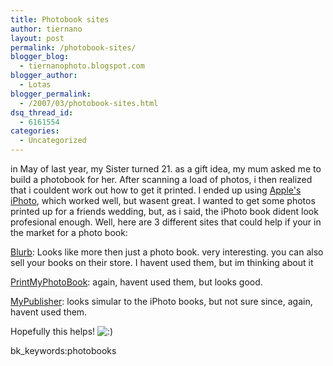 ```yaml
---
title: Photobook sites
author: tiernano
layout: post
permalink: /photobook-sites/
blogger_blog:
  - tiernanophoto.blogspot.com
blogger_author:
  - Lotas
blogger_permalink:
  - /2007/03/photobook-sites.html
dsq_thread_id:
  - 6161554
categories:
  - Uncategorized
---
```

in May of last year, my Sister turned 21. as a gift idea, my mum asked me to build a photobook for her. After scanning a load of photos, i then realized that i couldent work out how to get it printed. I ended up using [Apple's iPhoto][1], which worked well, but wasent great. I wanted to get some photos printed up for a friends wedding, but, as i said, the iPhoto book dident look profesional enough. Well, here are 3 different sites that could help if your in the market for a photo book:

[Blurb][2]: Looks like more then just a photo book. very interesting. you can also sell your books on their store. I havent used them, but im thinking about it

[PrintMyPhotoBook][3]: again, havent used them, but looks good.

[MyPublisher][4]: looks simular to the iPhoto books, but not sure since, again, havent used them.

Hopefully this helps! <img src="http://www.geekphotographer.com/wp-includes/images/smilies/icon_smile.gif" alt=":)" class="wp-smiley" />

bk_keywords:photobooks

 [1]: http://www.apple.com/ilife/iphoto/
 [2]: http://www.blurb.com/
 [3]: http://www.printmyphotobook.com/
 [4]: http://www.mypublisher.com/default.php